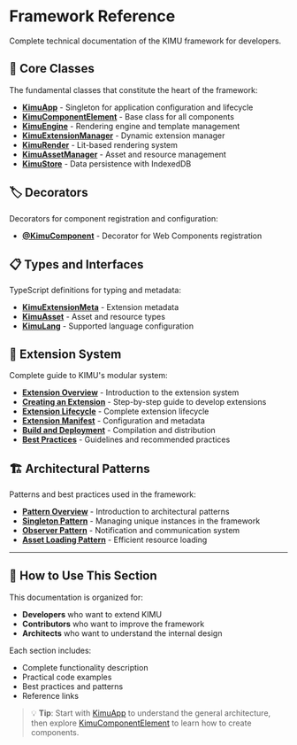 # Framework Reference

Complete technical documentation of the KIMU framework for developers.

## 🧠 Core Classes

The fundamental classes that constitute the heart of the framework:

- **[KimuApp](./core/kimu-app.md)** - Singleton for application configuration and lifecycle
- **[KimuComponentElement](./core/kimu-component-element.md)** - Base class for all components
- **[KimuEngine](./core/kimu-engine.md)** - Rendering engine and template management
- **[KimuExtensionManager](./core/kimu-extension-manager.md)** - Dynamic extension manager
- **[KimuRender](./core/kimu-render.md)** - Lit-based rendering system
- **[KimuAssetManager](./core/kimu-asset-manager.md)** - Asset and resource management
- **[KimuStore](./core/kimu-store.md)** - Data persistence with IndexedDB

## 🏷️ Decorators

Decorators for component registration and configuration:

- **[@KimuComponent](./decorators/kimu-component.md)** - Decorator for Web Components registration

## 📋 Types and Interfaces

TypeScript definitions for typing and metadata:

- **[KimuExtensionMeta](./types/kimu-extension-meta.md)** - Extension metadata
- **[KimuAsset](./types/kimu-asset.md)** - Asset and resource types
- **[KimuLang](./types/kimu-lang.md)** - Supported language configuration

## 🧩 Extension System

Complete guide to KIMU's modular system:

- **[Extension Overview](./extensions/index.md)** - Introduction to the extension system
- **[Creating an Extension](./extensions/creating-extensions.md)** - Step-by-step guide to develop extensions
- **[Extension Lifecycle](./extensions/extension-lifecycle.md)** - Complete extension lifecycle
- **[Extension Manifest](./extensions/extension-manifest.md)** - Configuration and metadata
- **[Build and Deployment](./extensions/build-deployment.md)** - Compilation and distribution
- **[Best Practices](./extensions/best-practices.md)** - Guidelines and recommended practices

## 🏗️ Architectural Patterns

Patterns and best practices used in the framework:

- **[Pattern Overview](./patterns/index.md)** - Introduction to architectural patterns
- **[Singleton Pattern](./patterns/singleton-pattern.md)** - Managing unique instances in the framework
- **[Observer Pattern](./patterns/observer-pattern.md)** - Notification and communication system
- **[Asset Loading Pattern](./patterns/asset-loading.md)** - Efficient resource loading

---

## 🎯 How to Use This Section

This documentation is organized for:

- **Developers** who want to extend KIMU
- **Contributors** who want to improve the framework
- **Architects** who want to understand the internal design

Each section includes:
- Complete functionality description
- Practical code examples
- Best practices and patterns
- Reference links

> 💡 **Tip**: Start with [KimuApp](./core/kimu-app.md) to understand the general architecture, then explore [KimuComponentElement](./core/kimu-component-element.md) to learn how to create components.

